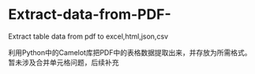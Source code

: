 # Extract-data-from-PDF-
Extract table data from pdf to excel,html,json,csv

利用Python中的Camelot库把PDF中的表格数据提取出来，并存放为所需格式。
暂未涉及合并单元格问题，后续补充

